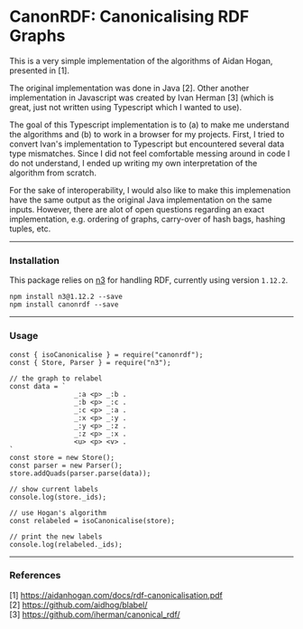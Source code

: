 # CanonRDF: Canonicalising RDF Graphs

This is a very simple implementation of the algorithms of Aidan Hogan, presented in [1].

The original implementation was done in Java [2].
Other another implementation in Javascript was created by Ivan Herman [3] (which is great, just not written using Typescript which I wanted to use).

The goal of this Typescript implementation is to (a) to make me understand the algorithms and (b) to work in a browser for my projects.
First, I tried to convert Ivan's implementation to Typescript but encountered several data type mismatches. 
Since I did not feel comfortable messing around in code I do not understand, I ended up writing my own interpretation of the algorithm from scratch.

For the sake of interoperability, I would also like to
make this implemenation have the same output as the original Java implementation on the same inputs.
However, there are alot of open questions regarding an exact implementation, e.g. ordering of graphs, carry-over of hash bags, hashing tuples, etc.

---
### Installation
This package relies on [n3](https://github.com/rdfjs/N3.js) for handling RDF, currently using version `1.12.2`.
```
npm install n3@1.12.2 --save
npm install canonrdf --save
```
---
### Usage
```
const { isoCanonicalise } = require("canonrdf");
const { Store, Parser } = require("n3");

// the graph to relabel
const data = `
                _:a <p> _:b .
				_:b <p> _:c .
				_:c <p> _:a .
				_:x <p> _:y .
				_:y <p> _:z .
				_:z <p> _:x .
				<u> <p> <v> .
`
const store = new Store();
const parser = new Parser();
store.addQuads(parser.parse(data));

// show current labels
console.log(store._ids);

// use Hogan's algorithm
const relabeled = isoCanonicalise(store);

// print the new labels
console.log(relabeled._ids);

```


---
### References

[1] https://aidanhogan.com/docs/rdf-canonicalisation.pdf  
[2] https://github.com/aidhog/blabel/  
[3] https://github.com/iherman/canonical_rdf/  
